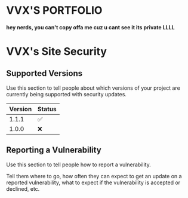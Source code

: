 # VVX'S PORTFOLIO

#### hey nerds, you can't copy offa me cuz u cant see it its private LLLL




# VVX's Site Security 

## Supported Versions

Use this section to tell people about which versions of your project are
currently being supported with security updates.

| Version | Status             |
| ------- | ------------------ |
| 1.1.1   | :white_check_mark: |
| 1.0.0   | :x:                |

## Reporting a Vulnerability

Use this section to tell people how to report a vulnerability.

Tell them where to go, how often they can expect to get an update on a
reported vulnerability, what to expect if the vulnerability is accepted or
declined, etc.
